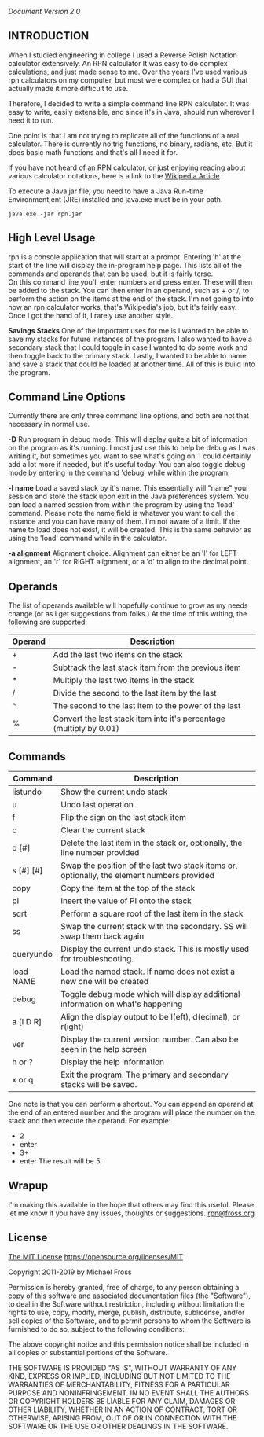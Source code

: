 
*Document Version 2.0*

## INTRODUCTION ##
When I studied engineering in college I used a Reverse Polish Notation calculator extensively.  An RPN calculator It was easy to do complex calculations, and just made sense to me.  Over the years I've used various rpn calculators on my computer, but most were complex or had a GUI that actually made it more difficult to use.

Therefore, I decided to write a simple command line RPN calculator.  It was easy to write, easily extensible, and since it's in Java, should run wherever I need it to run.

One point is that I am not trying to replicate all of the functions of a real calculator.  There is currently no trig functions, no binary, radians, etc.  But it does basic math functions and that's all I need it for.

If you have not heard of an RPN calculator, or just enjoying reading about various calculator notations, here is a link to the [Wikipedia Article](https://en.wikipedia.org/wiki/Reverse_Polish_notation).

To execute a Java jar file, you need to have a Java Run-time Environment,ent (JRE) installed and java.exe must be in your path. 

```java.exe -jar rpn.jar```

## High Level Usage
rpn is a console application that will start at a prompt.  Entering 'h' at the start of the line will display the in-program help page.  This lists all of the commands and operands that can be used, but it is fairly terse.  
On this command line you'll enter numbers and press enter.  These will then be added to the stack.  You can then enter in an operand, such as + or /, to perform the action on the items at the end of the stack.  I'm not going to into how an rpn calculator works, that's Wikipedia's job, but it's fairly easy.  Once I got the hand of it, I rarely use another style.

**Savings Stacks**
One of the important uses for me is I wanted to be able to save my stacks for future instances of the program.  I also wanted to have a secondary stack that I could toggle in case I wanted to do some work and then toggle back to the primary stack.  Lastly, I wanted to be able to name and save a stack that could be loaded at another time.  All of this is build into the program.

## Command Line Options
Currently there are only three command line options, and both are not that necessary in normal use.

**-D**
Run program in debug mode.  This will display quite a bit of information on the program as it's running.  I most just use this to help be debug as I was writing it, but sometimes you want to see what's going on.  I could certainly add a lot more if needed, but it's useful today.  You can also toggle debug mode by entering in the command 'debug' while within the program.

**-l name**
Load a saved stack by it's name.  This essentially will "name" your session and store the stack upon exit in the Java preferences system.  You can load a named session from within the program by using the 'load' command.  Please note the name field is whatever you want to call the instance and you can have many of them.  I'm not aware of a limit.  If the name to load does not exist, it will be created.  This is the same behavior as using the 'load' command while in the calculator.

**-a alignment**
Alignment choice.  Alignment can either be an 'l' for LEFT alignment, an 'r' for RIGHT alignment, or a 'd' to align to the decimal point.

## Operands
The list of operands available will hopefully continue to grow as my needs change (or as I get suggestions from folks.)  At the time of this writing, the following are supported:

|Operand|Description|
|-------|-----------|
|+ |Add the last two items on the stack|
|- |Subtrack the last stack item from the previous item|
|* |Multiply the last two items in the stack|
|/ |Divide the second to the last item by the last|
|^ |The second to the last item to the power of the last|
|% |Convert the last stack item into it's percentage (multiply by 0.01)|

## Commands
|Command|Description  |
|-------|-------------|
|listundo|Show the current undo stack
|u |Undo last operation
|f |Flip the sign on the last stack item
|c |Clear the current stack
|d [#] |Delete the last item in the stack or, optionally, the line number provided
|s [#] [#]|Swap the position of the last two stack items or, optionally, the element numbers provided
|copy| Copy the item at the top of the stack
|pi| Insert the value of PI onto the stack
|sqrt|Perform a square root of the last item in the stack
|ss|Swap the current stack with the secondary.  SS will swap them back again
|queryundo|Display the current undo stack.  This is mostly used for troubleshooting.
|load NAME|Load the named stack.  If name does not exist a new one will be created
|debug|Toggle debug mode which will display additional information on what's happening
|a [l D R]| Align the display output to be l(eft), d(ecimal), or r(ight)
|ver| Display the current version number.  Can also be seen in the help screen
|h or ?|Display the help information
|x or q |Exit the program.  The primary and secondary stacks will be saved.

One note is that you can perform a shortcut.  You can append an operand at the end of an entered number and the program will place the number on the stack and then execute the operand.  For example:

 - 2
 - enter
 - 3+
 - enter
 The result will be 5.

## Wrapup
I'm making this available in the hope that others may find this useful.  Please let me know if you have any issues, thoughts or suggestions.
rpn@fross.org

## License
[The MIT License](https://opensource.org/licenses/MIT)
https://opensource.org/licenses/MIT

Copyright 2011-2019 by Michael Fross

Permission is hereby granted, free of charge, to any person obtaining a copy of this software and associated documentation files (the "Software"), to deal in the Software without restriction, including without limitation the rights to use, copy, modify, merge, publish, distribute, sublicense, and/or sell copies of the Software, and to permit persons to whom the Software is furnished to do so, subject to the following conditions:

The above copyright notice and this permission notice shall be included in all copies or substantial portions of the Software.

THE SOFTWARE IS PROVIDED "AS IS", WITHOUT WARRANTY OF ANY KIND, EXPRESS OR IMPLIED, INCLUDING BUT NOT LIMITED TO THE WARRANTIES OF MERCHANTABILITY, FITNESS FOR A PARTICULAR PURPOSE AND NONINFRINGEMENT. IN NO EVENT SHALL THE AUTHORS OR COPYRIGHT HOLDERS BE LIABLE FOR ANY CLAIM, DAMAGES OR OTHER LIABILITY, WHETHER IN AN ACTION OF CONTRACT, TORT OR OTHERWISE, ARISING FROM, OUT OF OR IN CONNECTION WITH THE SOFTWARE OR THE USE OR OTHER DEALINGS IN THE SOFTWARE.
